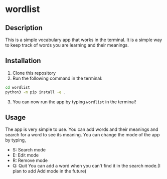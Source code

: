 # wordlist

## Description
This is a simple vocabulary app that works in the terminal. It is a simple way to keep track of words you are learning and their meanings.

## Installation
1. Clone this repository
2. Run the following command in the terminal:
```bash
cd wordlist
python3 -m pip install -e .
```
3. You can now run the app by typing `wordlist` in the terminal!

## Usage
The app is very simple to use. You can add words and their meanings and search for a word to see its meaning.
You can change the mode of the app by typing,
- S: Search mode
- E: Edit mode
- R: Remove mode
- Q: Quit
You can add a word when you can't find it in the search mode.(I plan to add Add mode in the future)

